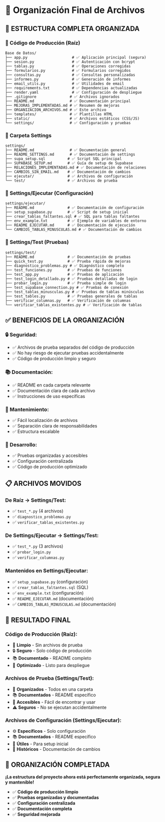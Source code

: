 # 📁 Organización Final de Archivos

## 🎯 **ESTRUCTURA COMPLETA ORGANIZADA**

### **📂 Código de Producción (Raíz)**
```
Base de Datos/
├── app.py                    # ✅ Aplicación principal (segura)
├── sesion.py                 # ✅ Autenticación con bcrypt
├── tablas.py                 # ✅ Operaciones corregidas
├── formularios.py            # ✅ Formularios corregidos
├── consultas.py              # ✅ Consultas personalizadas
├── informes.py               # ✅ Generación de informes
├── email_utils.py            # ✅ Utilidades de email
├── requirements.txt          # ✅ Dependencias actualizadas
├── render.yaml               # ✅ Configuración de despliegue
├── .gitignore               # ✅ Archivos ignorados
├── README.md                # ✅ Documentación principal
├── MEJORAS_IMPLEMENTADAS.md # ✅ Resumen de mejoras
├── ORGANIZACION_ARCHIVOS.md # ✅ Este archivo
├── templates/               # ✅ Plantillas HTML
├── static/                  # ✅ Archivos estáticos (CSS/JS)
└── settings/                # ✅ Configuración y pruebas
```

### **📂 Carpeta Settings**
```
settings/
├── README.md                # ✅ Documentación general
├── README_SETTINGS.md       # ✅ Documentación de settings
├── supa_setup.sql          # ✅ Script SQL principal
├── SUPABASE_SETUP.md       # ✅ Guía de setup de Supabase
├── RELACIONES_IMPLEMENTADAS.md # ✅ Documentación de relaciones
├── CAMBIOS_SIN_EMAIL.md    # ✅ Documentación de cambios
├── ejecutar/               # ✅ Archivos de configuración
└── test/                   # ✅ Archivos de prueba
```

### **📂 Settings/Ejecutar (Configuración)**
```
settings/ejecutar/
├── README.md               # ✅ Documentación de configuración
├── setup_supabase.py       # ✅ Script de setup inicial
├── crear_tablas_faltantes.sql # ✅ SQL para tablas faltantes
├── env_example.txt         # ✅ Ejemplo de variables de entorno
├── README_EJECUTAR.md      # ✅ Documentación de ejecución
└── CAMBIOS_TABLAS_MINUSCULAS.md # ✅ Documentación de cambios
```

### **📂 Settings/Test (Pruebas)**
```
settings/test/
├── README.md               # ✅ Documentación de pruebas
├── quick_test.py           # ✅ Prueba rápida de mejoras
├── diagnostico_problemas.py # ✅ Diagnóstico completo
├── test_funciones.py       # ✅ Pruebas de funciones
├── test_app.py             # ✅ Pruebas de aplicación
├── test_login_detallado.py # ✅ Pruebas detalladas de login
├── probar_login.py         # ✅ Prueba simple de login
├── test_supabase_connection.py # ✅ Pruebas de conexión
├── test_tablas_minusculas.py # ✅ Pruebas de tablas minúsculas
├── test_tables.py          # ✅ Pruebas generales de tablas
├── verificar_columnas.py   # ✅ Verificación de columnas
└── verificar_tablas_existentes.py # ✅ Verificación de tablas
```

## ✅ **BENEFICIOS DE LA ORGANIZACIÓN**

### **🔒 Seguridad:**
- ✅ Archivos de prueba separados del código de producción
- ✅ No hay riesgo de ejecutar pruebas accidentalmente
- ✅ Código de producción limpio y seguro

### **📚 Documentación:**
- ✅ README en cada carpeta relevante
- ✅ Documentación clara de cada archivo
- ✅ Instrucciones de uso específicas

### **🔧 Mantenimiento:**
- ✅ Fácil localización de archivos
- ✅ Separación clara de responsabilidades
- ✅ Estructura escalable

### **🚀 Desarrollo:**
- ✅ Pruebas organizadas y accesibles
- ✅ Configuración centralizada
- ✅ Código de producción optimizado

## 📋 **ARCHIVOS MOVIDOS**

### **De Raíz → Settings/Test:**
- ✅ `test_*.py` (4 archivos)
- ✅ `diagnostico_problemas.py`
- ✅ `verificar_tablas_existentes.py`

### **De Settings/Ejecutar → Settings/Test:**
- ✅ `test_*.py` (3 archivos)
- ✅ `probar_login.py`
- ✅ `verificar_columnas.py`

### **Mantenidos en Settings/Ejecutar:**
- ✅ `setup_supabase.py` (configuración)
- ✅ `crear_tablas_faltantes.sql` (SQL)
- ✅ `env_example.txt` (configuración)
- ✅ `README_EJECUTAR.md` (documentación)
- ✅ `CAMBIOS_TABLAS_MINUSCULAS.md` (documentación)

## 🎯 **RESULTADO FINAL**

### **Código de Producción (Raíz):**
- 🧹 **Limpio** - Sin archivos de prueba
- 🔒 **Seguro** - Solo código de producción
- 📚 **Documentado** - README completo
- 🚀 **Optimizado** - Listo para despliegue

### **Archivos de Prueba (Settings/Test):**
- 📁 **Organizados** - Todos en una carpeta
- 📚 **Documentados** - README específico
- 🔧 **Accesibles** - Fácil de encontrar y usar
- ⚠️ **Seguros** - No se ejecutan accidentalmente

### **Archivos de Configuración (Settings/Ejecutar):**
- ⚙️ **Específicos** - Solo configuración
- 📚 **Documentados** - README específico
- 🔧 **Útiles** - Para setup inicial
- 📝 **Históricos** - Documentación de cambios

## 🎉 **ORGANIZACIÓN COMPLETADA**

**¡La estructura del proyecto ahora está perfectamente organizada, segura y mantenible!**

- ✅ **Código de producción limpio**
- ✅ **Pruebas organizadas y documentadas**
- ✅ **Configuración centralizada**
- ✅ **Documentación completa**
- ✅ **Seguridad mejorada** 